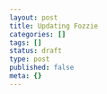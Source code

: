 ```yaml
---
layout: post
title: Updating Fozzie
categories: []
tags: []
status: draft
type: post
published: false
meta: {}
---
```


